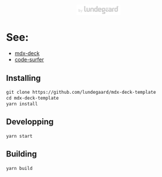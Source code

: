 <p align="center">
  <a href="https://lundegaard.eu">
    <img alt="by Lundegaard" src="by-lundegard-logo.png" width="120" />
  </a>
</p>


# See:

- [mdx-deck](https://github.com/jxnblk/mdx-deck)
- [code-surfer](https://github.com/pomber/code-surfer)

## Installing

```shell
git clone https://github.com/lundegaard/mdx-deck-template
cd mdx-deck-template 
yarn install
```

## Developping

```shell
yarn start
```

## Building 

```shell
yarn build
```
